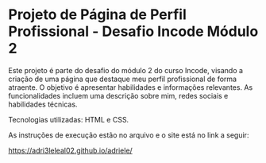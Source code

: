 # Projeto de Página de Perfil Profissional - Desafio Incode Módulo 2

Este projeto é parte do desafio do módulo 2 do curso Incode, visando a criação de uma página que destaque meu perfil profissional de forma atraente. O objetivo é apresentar habilidades e informações relevantes. As funcionalidades incluem uma descrição sobre mim, redes sociais e habilidades técnicas. 

Tecnologias utilizadas: HTML e CSS.


As instruções de execução estão no arquivo e o site está no link a seguir:

https://adri3leleal02.github.io/adriele/ 
